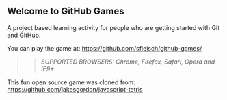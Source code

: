 ## Welcome to GitHub Games

A project based learning activity for people who are getting started with Git and GitHub.

You can play the game at: https://github.com/sfleisch/github-games/

>> _*SUPPORTED BROWSERS*: Chrome, Firefox, Safari, Opera and IE9+_

This fun open source game was cloned from: https://github.com/jakesgordon/javascript-tetris
